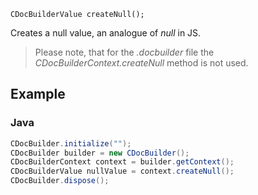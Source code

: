 `CDocBuilderValue createNull();`

Creates a null value, an analogue of *null* in JS.

> Please note, that for the *.docbuilder* file the *CDocBuilderContext.createNull* method is not used.

## Example

### Java

``` java
CDocBuilder.initialize("");
CDocBuilder builder = new CDocBuilder();
CDocBuilderContext context = builder.getContext();
CDocBuilderValue nullValue = context.createNull();
CDocBuilder.dispose();
```
